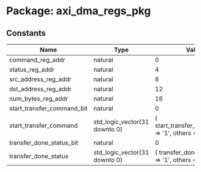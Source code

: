 # Package: axi_dma_regs_pkg
## Constants
| Name                       | Type                          | Value                                                        | Description |
| -------------------------- | ----------------------------- | ------------------------------------------------------------ | ----------- |
| command_reg_addr           | natural                       |  0                                                           |             |
| status_reg_addr            | natural                       |  4                                                           |             |
| src_address_reg_addr       | natural                       |  8                                                           |             |
| dst_address_reg_addr       | natural                       |  12                                                          |             |
| num_bytes_reg_addr         | natural                       |  16                                                          |             |
| start_transfer_command_bit | natural                       |  0                                                           |             |
| start_transfer_command     | std_logic_vector(31 downto 0) |  (     start_transfer_command_bit => '1',     others => '0') |             |
| transfer_done_status_bit   | natural                       |  0                                                           |             |
| transfer_done_status       | std_logic_vector(31 downto 0) |  (     transfer_done_status_bit => '1',     others => '0')   |             |
